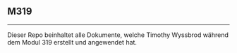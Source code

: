 ## M319
<hr/>
Dieser Repo beinhaltet alle Dokumente, welche Timothy Wyssbrod während dem Modul 319 erstellt und angewendet hat.
